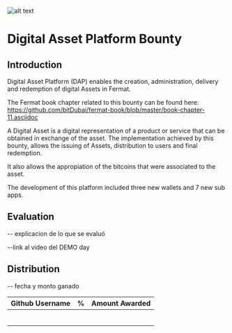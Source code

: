 ![alt text](https://github.com/bitDubai/media-kit/blob/master/MediaKit/Fermat%20Branding/Fermat%20Logotype/Fermat_Logo_3D.png "Fermat Logo")

# Digital Asset Platform Bounty

## Introduction


Digital Asset Platform (DAP) enables the creation, administration, delivery and redemption of digital Assets in Fermat.

The Fermat book chapter related to this bounty can be found here: https://github.com/bitDubai/fermat-book/blob/master/book-chapter-11.asciidoc

A Digital Asset is a digital representation of a product or service that can be obtained in exchange of the asset. The implementation achieved by this bounty, allows the issuing of Assets, distribution to users and final redemption.

It also allows the appropiation of the bitcoins that were associated to the asset.

The development of this platform included three new wallets and 7 new sub apps.

## Evaluation

-- explicacion de lo que se evaluó

--link al video del DEMO day

## Distribution

-- fecha y monto ganado

| Github Username | % | Amount Awarded | 
|:----:|:----:|:----:|
|      |      |      |
|      |      |      |
|      |      |      |
|      |      |      |
|      |      |      |
|      |      |      |


